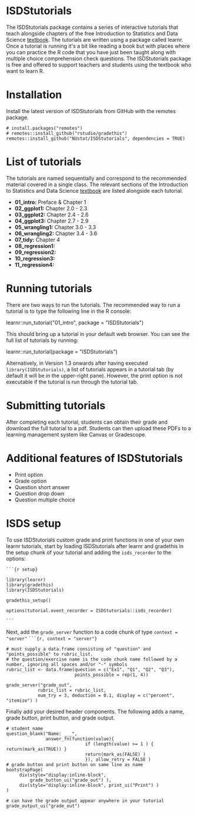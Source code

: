 # ISDStutorials

The ISDStutorials package contains a series of interactive tutorials that teach alongside chapters of the free Introduction to Statistics and Data Science [textbook](https://nustat.github.io/intro-stat-ds/). The tutorials are written using a package called learnr. Once a tutorial is running it's a bit like reading a book but with places where you can practice the R code that you have just been taught along with multiple choice comprehension check questions. The ISDStutorials package is free and offered to support teachers and students using the textbook who want to learn R.

# Installation

Install the latest version of ISDStutorials from GitHub with the remotes package.

```{r}
# install.packages("remotes")
# remotes::install_github("rstudio/gradethis")
remotes::install_github("NUstat/ISDStutorials", dependencies = TRUE)
```

# List of tutorials

The tutorials are named sequentially and correspond to the recommended material covered in a single class. The relevant sections of the Introduction to Statistics and Data Science [textbook](https://nustat.github.io/intro-stat-ds/) are listed alongside each tutorial.

- **01_intro:** Preface & Chapter 1
- **02_ggplot1:** Chapter 2.0 - 2.3
- **03_ggplot2:** Chapter 2.4 - 2.6
- **04_ggplot3:** Chapter 2.7 - 2.9
- **05_wrangling1:** Chapter 3.0 - 3.3
- **06_wrangling2:** Chapter 3.4 - 3.6
- **07_tidy:** Chapter 4
- **08_regression1:**
- **09_regression2:**
- **10_regression3:**
- **11_regression4:**

# Running tutorials

There are two ways to run the tutorials. The recommended way to run a tutorial is to type the following line in the R console:

learnr::run_tutorial("01_intro", package = "ISDStutorials")

This should bring up a tutorial in your default web browser. You can see the full list of tutorials by running:

learnr::run_tutorial(package = "ISDStutorials")

Alternatively, in Version 1.3 onwards after having executed `library(ISDStutorials)`, a list of tutorials appears in a tutorial tab (by default it will be in the upper-right pane). However, the print option is not executable if the tutorial is run through the tutorial tab.

# Submitting tutorials

After completing each tutorial, students can obtain their grade and download the full tutorial to a pdf. Students can then upload these PDFs to a learning management system like Canvas or Gradescope.

# Additional features of ISDStutorials

- Print option
- Grade option
- Question short answer
- Question drop down
- Question multiple choice

# ISDS setup

To use ISDStutorials custom grade and print functions in one of your own learnr tutorials, start by loading ISDStutorials after learnr and gradethis in the setup chunk of your tutorial and adding the `isds_recorder` to the options:

` ```{r setup} `
```{r setup}
library(learnr)
library(gradethis)
library(ISDStutorials)

gradethis_setup()

options(tutorial.event_recorder = ISDStutorials::isds_recorder)
```
` ``` `

Next, add the `grade_server` function to a code chunk of type `context = "server"`
` ```{r, context = "server"} `
```{r, context = "server"}
# must supply a data.frame consisting of "question" and "points_possible" to rubric_list.
# the question/exercise name is the code chunk name followed by a number, ignoring all spaces and/or "-" symbols
rubric_list <- data.frame(question = c("Ex1", "Q1", "Q2", "Q3"),
                          points_possible = rep(1, 4))

grade_server("grade_out", 
            rubric_list = rubric_list, 
            num_try = 3, deduction = 0.1, display = c("percent", "itemize") )
```

Finally add your desired header components. The following adds a name, grade button, print button, and grade output.
```{r isds-header}
# student name
question_blank("Name: ___",
               answer_fn(function(value){
                              if (length(value) >= 1 ) { return(mark_as(TRUE)) }
                              return(mark_as(FALSE) )
                              }), allow_retry = FALSE )
# grade button and print button on same line as name
bootstrapPage(
     div(style="display:inline-block",
         grade_button_ui("grade_out") ),
     div(style="display:inline-block", print_ui("Print") )
)

# can have the grade output appear anywhere in your tutorial
grade_output_ui("grade_out")
```
